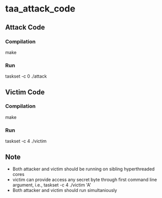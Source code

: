 # taa_attack_code
## Attack Code
### Compilation
make
### Run
taskset -c 0 ./attack

## Victim Code
### Compilation
make
### Run
taskset -c 4 ./victim

## Note
- Both attacker and victim should be running on sibling hyperthreaded cores
- victim can provide access any secret byte through first command line argument, i.e., taskset -c 4 ./victim 'A'
- Both attacker and victim should run simultaniously
